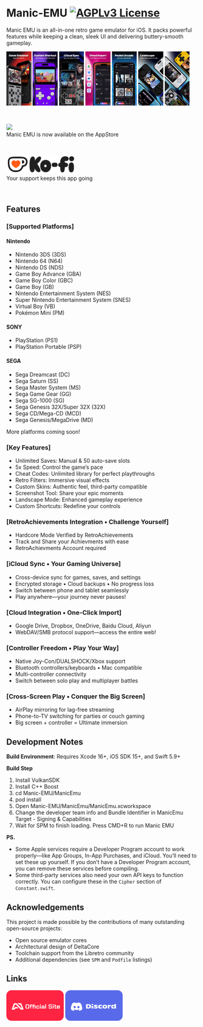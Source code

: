 # Manic-EMU [![AGPLv3 License](https://img.shields.io/badge/License-AGPL%20v3-blue.svg)](https://www.gnu.org/licenses/agpl-3.0)

Manic EMU is an all-in-one retro game emulator for iOS. It packs powerful features while keeping a clean, sleek UI and delivering buttery-smooth gameplay.

<p float="center">
  <img src="images_manicemu_ver4_a01.jpg" width="13%">
  <img src="images_manicemu_ver4_a02.jpg" width="13%">
  <img src="images_manicemu_ver4_a03.jpg" width="13%">
  <img src="images_manicemu_ver4_a04.jpg" width="13%">
  <img src="images_manicemu_ver4_a05.jpg" width="13%">
  <img src="images_manicemu_ver4_a06.jpg" width="13%">
  <img src="images_manicemu_ver4_a07.jpg" width="13%">
</p>

</br>

[<img src="appstore-badge.png" height="50">](https://itunes.apple.com/us/app/id6743335790)
</br>
Manic EMU is now available on the AppStore

</br>

[<img src="kofi-badge.png" height="50">](https://ko-fi.com/maftymanicemu)
</br>
Your support keeps this app going

</br>

## Features

### [Supported Platforms]

#### Nintendo
- Nintendo 3DS (3DS)
- Nintendo 64 (N64)
- Nintendo DS (NDS)
- Game Boy Advance (GBA)
- Game Boy Color (GBC)
- Game Boy (GB)
- Nintendo Entertainment System (NES)
- Super Nintendo Entertainment System (SNES)
- Virtual Boy (VB)
- Pokémon Mini (PM)

#### SONY
- PlayStation (PS1)
- PlayStation Portable (PSP)

#### SEGA
- Sega Dreamcast (DC)
- Sega Saturn (SS)
- Sega Master System (MS)
- Sega Game Gear (GG)
- Sega SG-1000 (SG)
- Sega Genesis 32X/Super 32X (32X)
- Sega CD/Mega-CD (MCD)
- Sega Genesis/MegaDrive (MD)

More platforms coming soon!

### [Key Features]
- Unlimited Saves: Manual & 50 auto-save slots
- 5x Speed: Control the game’s pace
- Cheat Codes: Unlimited library for perfect playthroughs
- Retro Filters: Immersive visual effects
- Custom Skins: Authentic feel, third-party compatible
- Screenshot Tool: Share your epic moments
- Landscape Mode: Enhanced gameplay experience
- Custom Shortcuts: Redefine your controls


### [RetroAchievements Integration • Challenge Yourself]
- Hardcore Mode Verified by RetroAchievements
- Track and Share your Achievments with ease
- RetroAchievments Account required


### [iCloud Sync • Your Gaming Universe]
- Cross-device sync for games, saves, and settings
- Encrypted storage • Cloud backups • No progress loss
- Switch between phone and tablet seamlessly
- Play anywhere—your journey never pauses!


### [Cloud Integration • One-Click Import]
- Google Drive, Dropbox, OneDrive, Baidu Cloud, Aliyun
- WebDAV/SMB protocol support—access the entire web!


### [Controller Freedom • Play Your Way]
- Native Joy-Con/DUALSHOCK/Xbox support
- Bluetooth controllers/keyboards • Mac compatible
- Multi-controller connectivity
- Switch between solo play and multiplayer battles


### [Cross-Screen Play • Conquer the Big Screen]
- AirPlay mirroring for lag-free streaming
- Phone-to-TV switching for parties or couch gaming
- Big screen + controller = Ultimate immersion

## Development Notes
 **Build Environment**: Requires Xcode 16+, iOS SDK 15+, and Swift 5.9+

 **Build Step**
1. Install VulkanSDK  
2. Install C++ Boost
3. cd Manic-EMU/ManicEmu
4. pod install
5. Open Manic-EMU/ManicEmu/ManicEmu.xcworkspace
6. Change the developer team info and Bundle Identifier in ManicEmu Target - Signing & Capabilities
7. Wait for SPM to finish loading. Press CMD+R to run Manic EMU

  **PS.**
- Some Apple services require a Developer Program account to work properly—like App Groups, In-App Purchases, and iCloud. You’ll need to set these up yourself. If you don’t have a Developer Program account, you can remove these services before compiling.
- Some third-party services also need your own API keys to function correctly. You can configure these in the `Cipher` section of `Constant.swift`.   


## Acknowledgements
This project is made possible by the contributions of many outstanding open-source projects:
- Open source emulator cores
- Architectural design of DeltaCore
- Toolchain support from the Libretro community
- Additional dependencies (see `SPM` and `Podfile` listings)

## Links
[<img src="manicemu-badge.png" height="80">](https://manicemu.site) [<img src="discord-badge.png" height="80">](https://discord.gg/qsaTHzknAZ)




